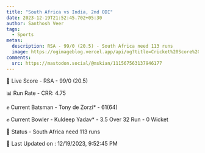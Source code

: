 ```yaml
---
title: "South Africa vs India, 2nd ODI"
date: 2023-12-19T21:52:45.702+05:30
author: Santhosh Veer
tags:
  - Sports
metas:
  description: RSA - 99/0 (20.5) - South Africa need 113 runs
  image: https://ogimageblog.vercel.app/api/og?title=Cricket%20Score%20%F0%9F%8F%8F
comments:
  src: https://mastodon.social/@mskian/111567563137946177
---
```


🔴 Live Score - RSA - 99/0 (20.5)  

📊 Run Rate - CRR: 4.75  

✊ Current Batsman - Tony de Zorzi* - 61(64)  

✊ Current Bowler - Kuldeep Yadav* - 3.5 Over 32 Run - 0 Wicket  

📑 Status - South Africa need 113 runs

<!--more-->

📝 Last Updated on : 12/19/2023, 9:52:45 PM
